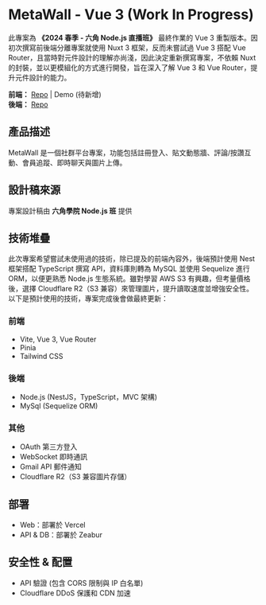 # MetaWall - Vue 3 (Work In Progress)

此專案為 **《2024 春季 - 六角 Node.js 直播班》** 最終作業的 Vue 3 重製版本。因初次撰寫前後端分離專案就使用 Nuxt 3 框架，反而未嘗試過 Vue 3 搭配 Vue Router，且當時對元件設計的理解亦尚淺，因此決定重新撰寫專案，不依賴 Nuxt 的封裝，並以更模組化的方式進行開發，旨在深入了解 Vue 3 和 Vue Router，提升元件設計的能力。

**前端：** [Repo](https://github.com/shuantt/metawall-web-vue) | Demo (待新增)  
**後端：** [Repo](https://github.com/shuantt/metawall-api-nest)

## 產品描述

MetaWall 是一個社群平台專案，功能包括註冊登入、貼文動態牆、評論/按讚互動、會員追蹤、即時聊天與圖片上傳。

## 設計稿來源

專案設計稿由 **六角學院 Node.js 班** 提供

## 技術堆疊 

此次專案希望嘗試未使用過的技術，除已提及的前端內容外，後端預計使用 Nest 框架搭配 TypeScript 撰寫 API，資料庫則轉為 MySQL 並使用 Sequelize 進行 ORM，以便更熟悉 Node.js 生態系統。雖對學習 AWS S3 有興趣，但考量價格後，選擇 Cloudflare R2（S3 兼容）來管理圖片，提升讀取速度並增強安全性。以下是預計使用的技術，專案完成後會做最終更新：

### 前端
- Vite, Vue 3, Vue Router
- Pinia
- Tailwind CSS

### 後端
- Node.js (NestJS，TypeScript，MVC 架構)
- MySql (Sequelize ORM)

### 其他
- OAuth 第三方登入
- WebSocket 即時通訊
- Gmail API 郵件通知
- Cloudflare R2（S3 兼容圖片存儲）

## 部署
- Web：部署於 Vercel
- API & DB：部署於 Zeabur

## 安全性 & 配置
- API 驗證 (包含 CORS 限制與 IP 白名單)
- Cloudflare DDoS 保護和 CDN 加速
